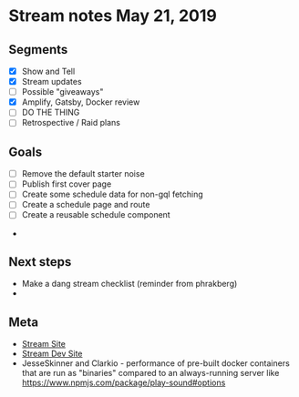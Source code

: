 # Stream notes May 21, 2019

## Segments

- [x] Show and Tell
- [x] Stream updates
- [ ] Possible "giveaways"
- [x] Amplify, Gatsby, Docker review
- [ ] DO THE THING
- [ ] Retrospective / Raid plans

## Goals

- [ ] Remove the default starter noise
- [ ] Publish first cover page
- [ ] Create some schedule data for non-gql fetching
- [ ] Create a schedule page and route
- [ ] Create a reusable schedule component
-

## Next steps

- Make a dang stream checklist (reminder from phrakberg)
- 

## Meta

- [Stream Site](https://roberttables.com)
- [Stream Dev Site](https://dev.roberttables.com)
- JesseSkinner and Clarkio - performance of pre-built docker containers that are run as "binaries" compared to an always-running server like https://www.npmjs.com/package/play-sound#options
